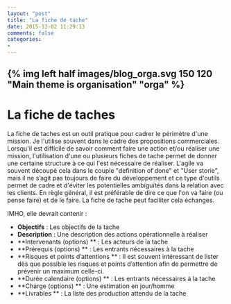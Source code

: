 ```yaml
---
layout: "post"
title: "La fiche de tache"
date: 2015-12-02 11:29:13
comments: false
categories:
- 
---
```

{% img left half images/blog_orga.svg 150 120 "Main theme is organisation" "orga" %}
---

# La fiche de taches
La fiche de taches est un outil pratique pour cadrer le périmètre d'une mission. Je l'utilise souvent dans le cadre des propositions commerciales.
Lorsqu'il est difficile de savoir comment faire une action et/ou réaliser une mission, l'utilisation d'une ou plusieurs fiches de tache permet de donner une certaine structure à ce qui l'est nécessaire de réaliser.
L'agile va souvent découpé cela dans le couple "definition of done" et "User storie", mais il ne s’agit pas toujours de faire du développement et ce type d'outils permet de cadre et d'éviter les potentielles ambiguïtés dans la relation avec les clients.
En règle général, il est préférable de dire ce que l'on va faire (ou pense faire) et de le faire. La fiche de tache peut faciliter cela échanges.

IMHO, elle devrait contenir :

* **Objectifs** : Les objectifs de la tache
* **Description** : Une description des actions opérationnelle à réaliser 
* **Intervenants (options) ** :  Les acteurs de la tache
* **Prérequis (options) ** :  Les entrants nécessaires à la tache
* **Risques et points d’attentions ** :  Il est souvent intéressant de lister dès que possible les risques et points d’attention afin de permettre de prévenir un maximum celle-ci.
* **Durée calendaire (options) ** :  Les entrants nécessaires à la tache
* **Charge (options) ** :  Une estimation en jour/homme
* **Livrables ** : La liste des production attendu de la tache

